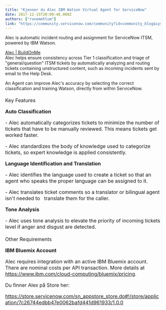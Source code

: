 ```yaml
---
title: "Kjenner du Alec IBM Watson Virtual Agent for ServiceNow"
date: 2017-12-15T20:09:46.000Z
authors: ["runemehlum"]
link: "https://community.servicenow.com/community?id=community_blog&sys_id=d0edeae9dbd0dbc01dcaf3231f961903"
---
```

<p style="margin-bottom: 9px;">Alec is automatic incident routing and assignment for ServiceNow ITSM, powered by IBM Watson.</p><p style="margin-bottom: 9px;"><a href="https://buildon.ai/alec/promo.html" title="https://buildon.ai/alec/promo.html">Alec | BuildOnMe</a> <br/>Alec helps ensure consistency across Tier 1 classification and triage of "general/question" ITSM tickets by automatically analyzing and routing tickets containing unstructured content, such as incoming incidents sent by email to the Help Desk.</p><p style="margin-bottom: 9px;">An Agent can improve Alec's accuracy by selecting the correct classification and training Watson, directly from within ServiceNow.</p><p></p><p class="ng-scope" style="color: #343d47; font-family: 'Gotham SSm A', 'Gotham SSm B', avenir, Arial, 'Helvetica Neue'; font-size: 13px; background-color: #f6f6f6;"></p><div class="store-application-sub-header" style="font-size: 16px; margin: 20px 0 10px;">Key Features<p></p><p style="margin-bottom: 9px;"><strong>Auto Classification</strong></p><p style="margin-bottom: 9px;">- Alec automatically categorizes tickets to minimize the number of tickets that have to be manually reviewed. This means tickets get worked faster.</p><p style="margin-bottom: 9px;">- Alec standardizes the body of knowledge used to categorize tickets, so expert knowledge is applied consistently.</p><p></p><p style="margin-bottom: 9px;"><strong>Language Identification and Translation</strong></p><p style="margin-bottom: 9px;">- Alec identifies the language used to create a ticket so that an agent who speaks the proper language can be assigned to it.</p><p style="margin-bottom: 9px;">- Alec translates ticket comments so a translator or bilingual agent isn't needed to   translate them for the caller.</p><p></p><p style="margin-bottom: 9px;"><strong>Tone Analysis</strong></p><p style="margin-bottom: 9px;">- Alec uses tone analysis to elevate the priority of incoming tickets level if anger and disgust are detected.</p><p></p><p></p></div><p class="ng-scope" style="color: #343d47; font-family: 'Gotham SSm A', 'Gotham SSm B', avenir, Arial, 'Helvetica Neue'; font-size: 13px; background-color: #f6f6f6;"></p><div class="store-application-sub-header" style="font-size: 16px; margin: 20px 0 10px;">Other Requirements<p></p><p style="margin-bottom: 9px;"><strong>IBM Bluemix Account</strong></p><p style="margin-bottom: 9px;"><span>Alec requires integration with an active IBM Bluemix account. There are nominal costs per API transaction. More details at </span><a title="k-external-small" class="jive-link-external-small" href="https://www.ibm.com/cloud-computing/bluemix/pricing" rel="nofollow" target="_blank">https://www.ibm.com/cloud-computing/bluemix/pricing</a><span>.</span></p><p style="margin-bottom: 9px;"></p><p style="margin-bottom: 9px;">Du finner Alex på Store her:</p><p style="margin-bottom: 9px;"><a href="https://store.servicenow.com/sn_appstore_store.do#!/store/application/7c26744edbb47e0062bafd441d961933/1.0.0" title="https://store.servicenow.com/sn_appstore_store.do#!/store/application/7c26744edbb47e0062bafd441d961933/1.0.0">https://store.servicenow.com/sn_appstore_store.do#!/store/application/7c26744edbb47e0062bafd441d961933/1.0.0</a> </p></div>